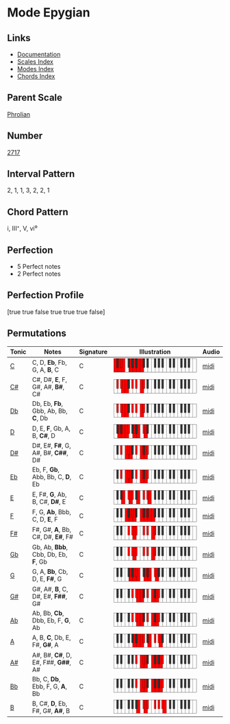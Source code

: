 # Mode Epygian

## Links

- [Documentation](README.md)
- [Scales Index](Scales.md)
- [Modes Index](Modes.md)
- [Chords Index](Chords.md)

## Parent Scale

[Phrolian](ScalePhrolian.md)

## Number

[2717](https://ianring.com/musictheory/scales/2717)

## Interval Pattern

2, 1, 1, 3, 2, 2, 1

## Chord Pattern

i, III⁺, V, vi⁰

## Perfection

- 5 Perfect notes
- 2 Perfect notes

## Perfection Profile

[true true false true true true false]

## Permutations

| Tonic | Notes | Signature | Illustration | Audio |
|-------|-------|-----------|--------------|-------|
| [C](ModeCNaturalEpygian.md) | C, D, **Eb**, Fb, G, A, **B**, C | C | ![CNaturalEpygian](ModeCNaturalEpygian.png) | [midi](https://github.com/edipermadi/music/blob/main/docs/ModeCNaturalEpygian.mid?raw=true) |
| [C#](ModeCSharpEpygian.md) | C#, D#, **E**, F, G#, A#, **B#**, C# | C | ![CSharpEpygian](ModeCSharpEpygian.png) | [midi](https://github.com/edipermadi/music/blob/main/docs/ModeCSharpEpygian.mid?raw=true) |
| [Db](ModeDFlatEpygian.md) | Db, Eb, **Fb**, Gbb, Ab, Bb, **C**, Db | C | ![DFlatEpygian](ModeDFlatEpygian.png) | [midi](https://github.com/edipermadi/music/blob/main/docs/ModeDFlatEpygian.mid?raw=true) |
| [D](ModeDNaturalEpygian.md) | D, E, **F**, Gb, A, B, **C#**, D | C | ![DNaturalEpygian](ModeDNaturalEpygian.png) | [midi](https://github.com/edipermadi/music/blob/main/docs/ModeDNaturalEpygian.mid?raw=true) |
| [D#](ModeDSharpEpygian.md) | D#, E#, **F#**, G, A#, B#, **C##**, D# | C | ![DSharpEpygian](ModeDSharpEpygian.png) | [midi](https://github.com/edipermadi/music/blob/main/docs/ModeDSharpEpygian.mid?raw=true) |
| [Eb](ModeEFlatEpygian.md) | Eb, F, **Gb**, Abb, Bb, C, **D**, Eb | C | ![EFlatEpygian](ModeEFlatEpygian.png) | [midi](https://github.com/edipermadi/music/blob/main/docs/ModeEFlatEpygian.mid?raw=true) |
| [E](ModeENaturalEpygian.md) | E, F#, **G**, Ab, B, C#, **D#**, E | C | ![ENaturalEpygian](ModeENaturalEpygian.png) | [midi](https://github.com/edipermadi/music/blob/main/docs/ModeENaturalEpygian.mid?raw=true) |
| [F](ModeFNaturalEpygian.md) | F, G, **Ab**, Bbb, C, D, **E**, F | C | ![FNaturalEpygian](ModeFNaturalEpygian.png) | [midi](https://github.com/edipermadi/music/blob/main/docs/ModeFNaturalEpygian.mid?raw=true) |
| [F#](ModeFSharpEpygian.md) | F#, G#, **A**, Bb, C#, D#, **E#**, F# | C | ![FSharpEpygian](ModeFSharpEpygian.png) | [midi](https://github.com/edipermadi/music/blob/main/docs/ModeFSharpEpygian.mid?raw=true) |
| [Gb](ModeGFlatEpygian.md) | Gb, Ab, **Bbb**, Cbb, Db, Eb, **F**, Gb | C | ![GFlatEpygian](ModeGFlatEpygian.png) | [midi](https://github.com/edipermadi/music/blob/main/docs/ModeGFlatEpygian.mid?raw=true) |
| [G](ModeGNaturalEpygian.md) | G, A, **Bb**, Cb, D, E, **F#**, G | C | ![GNaturalEpygian](ModeGNaturalEpygian.png) | [midi](https://github.com/edipermadi/music/blob/main/docs/ModeGNaturalEpygian.mid?raw=true) |
| [G#](ModeGSharpEpygian.md) | G#, A#, **B**, C, D#, E#, **F##**, G# | C | ![GSharpEpygian](ModeGSharpEpygian.png) | [midi](https://github.com/edipermadi/music/blob/main/docs/ModeGSharpEpygian.mid?raw=true) |
| [Ab](ModeAFlatEpygian.md) | Ab, Bb, **Cb**, Dbb, Eb, F, **G**, Ab | C | ![AFlatEpygian](ModeAFlatEpygian.png) | [midi](https://github.com/edipermadi/music/blob/main/docs/ModeAFlatEpygian.mid?raw=true) |
| [A](ModeANaturalEpygian.md) | A, B, **C**, Db, E, F#, **G#**, A | C | ![ANaturalEpygian](ModeANaturalEpygian.png) | [midi](https://github.com/edipermadi/music/blob/main/docs/ModeANaturalEpygian.mid?raw=true) |
| [A#](ModeASharpEpygian.md) | A#, B#, **C#**, D, E#, F##, **G##**, A# | C | ![ASharpEpygian](ModeASharpEpygian.png) | [midi](https://github.com/edipermadi/music/blob/main/docs/ModeASharpEpygian.mid?raw=true) |
| [Bb](ModeBFlatEpygian.md) | Bb, C, **Db**, Ebb, F, G, **A**, Bb | C | ![BFlatEpygian](ModeBFlatEpygian.png) | [midi](https://github.com/edipermadi/music/blob/main/docs/ModeBFlatEpygian.mid?raw=true) |
| [B](ModeBNaturalEpygian.md) | B, C#, **D**, Eb, F#, G#, **A#**, B | C | ![BNaturalEpygian](ModeBNaturalEpygian.png) | [midi](https://github.com/edipermadi/music/blob/main/docs/ModeBNaturalEpygian.mid?raw=true) |
